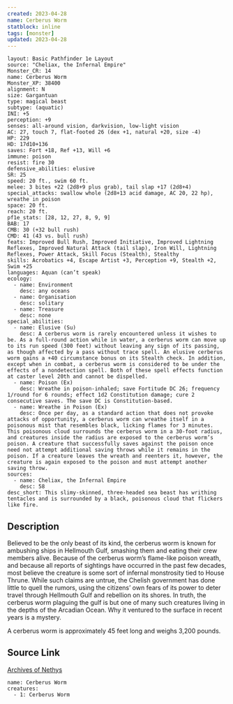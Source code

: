 ```yaml
---
created: 2023-04-28
name: Cerberus Worm
statblock: inline
tags: [monster]
updated: 2023-04-28
---
```

```statblock
layout: Basic Pathfinder 1e Layout
source: "Cheliax, the Infernal Empire"
Monster_CR: 14
name: Cerberus Worm
Monster_XP: 38400
alignment: N
size: Gargantuan
type: magical beast
subtype: (aquatic)
INI: +5
perception: +9
senses: all-around vision, darkvision, low-light vision
AC: 27, touch 7, flat-footed 26 (dex +1, natural +20, size -4)
HP: 229
HD: 17d10+136
saves: Fort +18, Ref +13, Will +6
immune: poison
resist: fire 30
defensive_abilities: elusive
SR: 25
speed: 20 ft., swim 60 ft.
melee: 3 bites +22 (2d8+9 plus grab), tail slap +17 (2d8+4)
special_attacks: swallow whole (2d8+13 acid damage, AC 20, 22 hp), wreathe in poison
space: 20 ft.
reach: 20 ft.
pf1e_stats: [28, 12, 27, 8, 9, 9]
BAB: 17
CMB: 30 (+32 bull rush)
CMD: 41 (43 vs. bull rush)
feats: Improved Bull Rush, Improved Initiative, Improved Lightning Reflexes, Improved Natural Attack (tail slap), Iron Will, Lightning Reflexes, Power Attack, Skill Focus (Stealth), Stealthy
skills: Acrobatics +4, Escape Artist +3, Perception +9, Stealth +2, Swim +25
languages: Aquan (can’t speak)
ecology:
  - name: Environment
    desc: any oceans
  - name: Organisation
    desc: solitary
  - name: Treasure
    desc: none
special_abilities:
  - name: Elusive (Su)
    desc: A cerberus worm is rarely encountered unless it wishes to be. As a full-round action while in water, a cerberus worm can move up to its run speed (300 feet) without leaving any sign of its passing, as though affected by a pass without trace spell. An elusive cerberus worm gains a +40 circumstance bonus on its Stealth check. In addition, except when in combat, a cerberus worm is considered to be under the effects of a nondetection spell. Both of these spell effects function at caster level 20th and cannot be dispelled.
  - name: Poison (Ex)
    desc: Wreathe in poison-inhaled; save Fortitude DC 26; frequency 1/round for 6 rounds; effect 1d2 Constitution damage; cure 2 consecutive saves. The save DC is Constitution-based.
  - name: Wreathe in Poison (Ex)
    desc: Once per day, as a standard action that does not provoke attacks of opportunity, a cerberus worm can wreathe itself in a poisonous mist that resembles black, licking flames for 3 minutes. This poisonous cloud surrounds the cerberus worm in a 30-foot radius, and creatures inside the radius are exposed to the cerberus worm’s poison. A creature that successfully saves against the poison once need not attempt additional saving throws while it remains in the poison. If a creature leaves the wreath and reenters it, however, the creature is again exposed to the poison and must attempt another saving throw.
sources:
  - name: Cheliax, the Infernal Empire
    desc: 58
desc_short: This slimy-skinned, three-headed sea beast has writhing tentacles and is surrounded by a black, poisonous cloud that flickers like fire.
```
## Description
Believed to be the only beast of its kind, the cerberus worm is known for ambushing ships in Hellmouth Gulf, smashing them and eating their crew members alive. Because of the cerberus worm’s flame-like poison wreath, and because all reports of sightings have occurred in the past few decades, most believe the creature is some sort of infernal monstrosity tied to House Thrune. While such claims are untrue, the Chelish government has done little to quell the rumors, using the citizens’ own fears of its power to deter travel through Hellmouth Gulf and rebellion on its shores. In truth, the cerberus worm plaguing the gulf is but one of many such creatures living in the depths of the Arcadian Ocean. Why it ventured to the surface in recent years is a mystery.

A cerberus worm is approximately 45 feet long and weighs 3,200 pounds.
## Source Link
[Archives of Nethys](https://aonprd.com/MonsterDisplay.aspx?ItemName=Cerberus%20Worm)
```encounter-table
name: Cerberus Worm
creatures:
  - 1: Cerberus Worm
```

